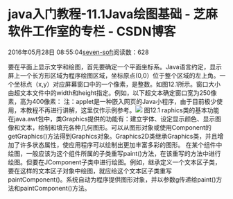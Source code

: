 
# java入门教程-11.1Java绘图基础 -  芝麻软件工作室的专栏 - CSDN博客


2016年05月28日 08:55:04[seven-soft](https://me.csdn.net/softn)阅读数：628


要在平面上显示文字和绘图，首先要确定一个平面坐标系。Java语言约定，显示屏上一个长方形区域为程序绘图区域，坐标原点(0,0）位于整个区域的左上角。一个坐标点（x,y）对应屏幕窗口中的一个像素，是整数。如图12.1所示。窗口大小由超文本文件中的width和height指定。例如，以下超文本确定窗口宽为250像素，高为400像素：
<applet code = h.class width=250 height=400></applet>
注：applet是一种嵌入网页的Java小程序，由于目前极少使用，本教程不再进行讲解，这里仅作示例参考。![](http://www.weixueyuan.net/uploads/allimg/130224/8-130224220615W4.png)
图12.1
raphics类的基本功能
在java.awt包中，类Graphics提供的功能有：建立字体、设定显示颜色、显示图像和文本，绘制和填充各种几何图形。可以从图形对象或使用Component的getGraphics()方法得到Graphics对象。Graphics2D类继承Graphics类，并且增加了许多状态属性，使应用程序可以绘制出更加丰富多彩的图形。
在某个组件中绘图，一般应该为这个组件所属的子类重写paint()方法，在该重写的方法中进行绘图。但要在JComponent子类中进行绘图。例如，继承定义一个文本区子类，要在这样的文本区子对象中绘图，就应给这个文本区子类重写paintComponent()。系统自动为程序提供图形对象，并以参数g传递给paint()方法和paintComponent()方法。

